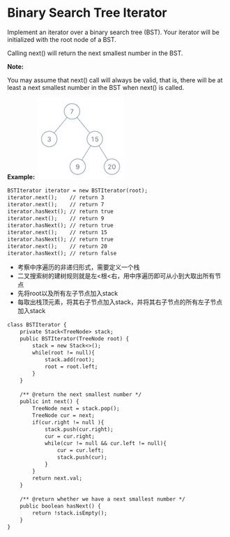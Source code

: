 # Binary Search Tree Iterator

Implement an iterator over a binary search tree (BST). Your iterator will be initialized with the root node of a BST.

Calling next() will return the next smallest number in the BST.

**Note:**

You may assume that next() call will always be valid, that is, there will be at least a next smallest number in the BST when next() is called.

**Example:**
<img src="/pictures/question_173.png" width="200">
```
BSTIterator iterator = new BSTIterator(root);
iterator.next();    // return 3
iterator.next();    // return 7
iterator.hasNext(); // return true
iterator.next();    // return 9
iterator.hasNext(); // return true
iterator.next();    // return 15
iterator.hasNext(); // return true
iterator.next();    // return 20
iterator.hasNext(); // return false
```

* 考察中序遍历的非递归形式，需要定义一个栈
* 二叉搜索树的建树规则就是左<根<右，用中序遍历即可从小到大取出所有节点 
* 先将root以及所有左子节点加入stack
* 每取出栈顶元素，将其右子节点加入stack，并将其右子节点的所有左子节点加入stack

```
class BSTIterator {
    private Stack<TreeNode> stack;
    public BSTIterator(TreeNode root) {
        stack = new Stack<>();
        while(root != null){
            stack.add(root);
            root = root.left;            
        }
    }
    
    /** @return the next smallest number */
    public int next() {
        TreeNode next = stack.pop();
        TreeNode cur = next;
        if(cur.right != null ){
            stack.push(cur.right);
            cur = cur.right;
            while(cur != null && cur.left != null){
                cur = cur.left;
                stack.push(cur);
            }
        } 
        return next.val;
    }
    
    /** @return whether we have a next smallest number */
    public boolean hasNext() {
        return !stack.isEmpty();
    }
}

```

